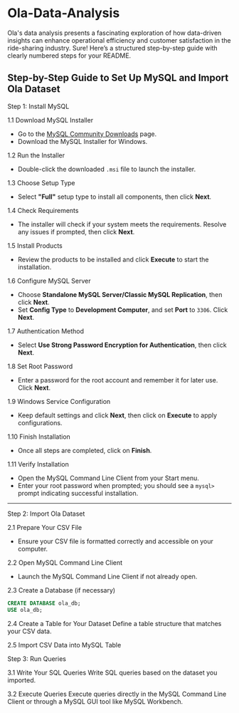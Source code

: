 # Ola-Data-Analysis
Ola's data analysis presents a fascinating exploration of how data-driven insights can enhance operational efficiency and customer satisfaction in the ride-sharing industry. 
Sure! Here’s a structured step-by-step guide with clearly numbered steps for your README.

## Step-by-Step Guide to Set Up MySQL and Import Ola Dataset

Step 1: Install MySQL

1.1 Download MySQL Installer
- Go to the [MySQL Community Downloads](https://dev.mysql.com/downloads/installer/) page.
- Download the MySQL Installer for Windows.

1.2 Run the Installer
- Double-click the downloaded `.msi` file to launch the installer.
  
1.3 Choose Setup Type
- Select **"Full"** setup type to install all components, then click **Next**.

1.4 Check Requirements
- The installer will check if your system meets the requirements. Resolve any issues if prompted, then click **Next**.

1.5 Install Products
- Review the products to be installed and click **Execute** to start the installation.

1.6 Configure MySQL Server
- Choose **Standalone MySQL Server/Classic MySQL Replication**, then click **Next**.
- Set **Config Type** to **Development Computer**, and set **Port** to `3306`. Click **Next**.

1.7 Authentication Method
- Select **Use Strong Password Encryption for Authentication**, then click **Next**.

1.8 Set Root Password
- Enter a password for the root account and remember it for later use. Click **Next**.

1.9 Windows Service Configuration
- Keep default settings and click **Next**, then click on **Execute** to apply configurations.

1.10 Finish Installation
- Once all steps are completed, click on **Finish**.

1.11 Verify Installation
- Open the MySQL Command Line Client from your Start menu.
- Enter your root password when prompted; you should see a `mysql>` prompt indicating successful installation.

---

Step 2: Import Ola Dataset

2.1 Prepare Your CSV File
- Ensure your CSV file is formatted correctly and accessible on your computer.

2.2 Open MySQL Command Line Client
- Launch the MySQL Command Line Client if not already open.

2.3 Create a Database (if necessary)
```sql
CREATE DATABASE ola_db;
USE ola_db;
```

2.4 Create a Table for Your Dataset
Define a table structure that matches your CSV data.

2.5 Import CSV Data into MySQL Table

Step 3: Run Queries

 3.1 Write Your SQL Queries
Write SQL queries based on the dataset you imported.

3.2 Execute Queries
Execute queries directly in the MySQL Command Line Client or through a MySQL GUI tool like MySQL Workbench.
